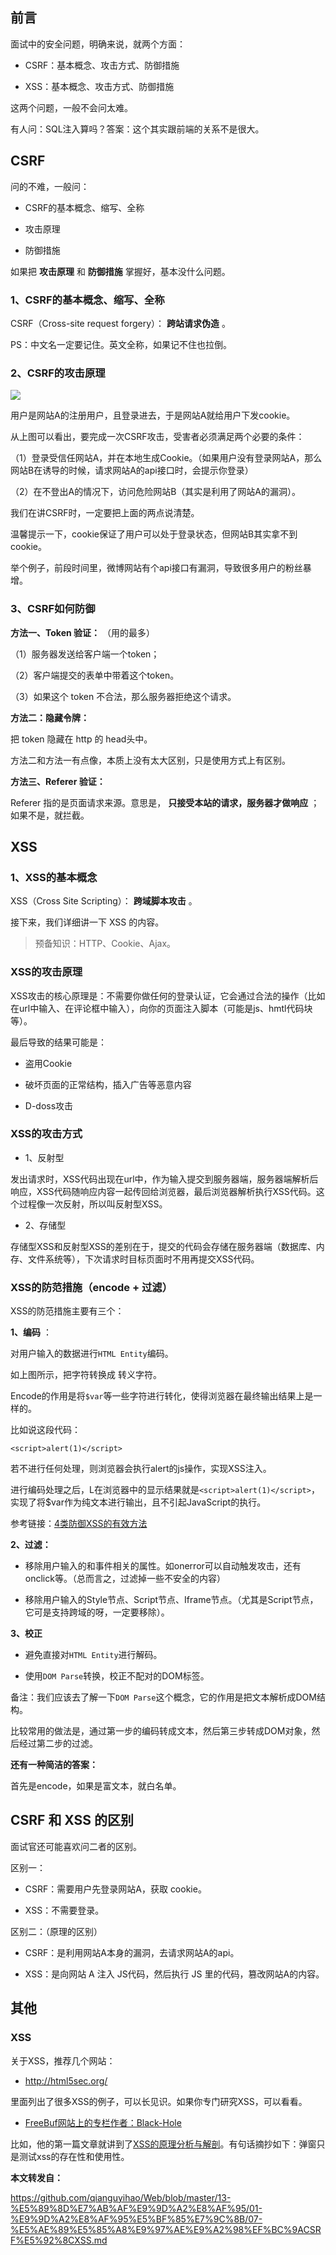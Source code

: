 
## 前言

面试中的安全问题，明确来说，就两个方面：

  * CSRF：基本概念、攻击方式、防御措施

  * XSS：基本概念、攻击方式、防御措施

这两个问题，一般不会问太难。

有人问：SQL注入算吗？答案：这个其实跟前端的关系不是很大。

## CSRF

问的不难，一般问：

  * CSRF的基本概念、缩写、全称

  * 攻击原理

  * 防御措施

如果把 **攻击原理** 和 **防御措施** 掌握好，基本没什么问题。

### 1、CSRF的基本概念、缩写、全称

CSRF（Cross-site request forgery）： **跨站请求伪造** 。

PS：中文名一定要记住。英文全称，如果记不住也拉倒。

### 2、CSRF的攻击原理

![](./images/csrf和xss共计.png)

用户是网站A的注册用户，且登录进去，于是网站A就给用户下发cookie。

从上图可以看出，要完成一次CSRF攻击，受害者必须满足两个必要的条件：

（1）登录受信任网站A，并在本地生成Cookie。（如果用户没有登录网站A，那么网站B在诱导的时候，请求网站A的api接口时，会提示你登录）

（2）在不登出A的情况下，访问危险网站B（其实是利用了网站A的漏洞）。

我们在讲CSRF时，一定要把上面的两点说清楚。

温馨提示一下，cookie保证了用户可以处于登录状态，但网站B其实拿不到 cookie。

举个例子，前段时间里，微博网站有个api接口有漏洞，导致很多用户的粉丝暴增。

### 3、CSRF如何防御

**方法一、Token 验证：** （用的最多）

（1）服务器发送给客户端一个token；

（2）客户端提交的表单中带着这个token。

（3）如果这个 token 不合法，那么服务器拒绝这个请求。

**方法二：隐藏令牌：**

把 token 隐藏在 http 的 head头中。

方法二和方法一有点像，本质上没有太大区别，只是使用方式上有区别。

**方法三、Referer 验证：**

Referer 指的是页面请求来源。意思是， **只接受本站的请求，服务器才做响应** ；如果不是，就拦截。

## XSS

### 1、XSS的基本概念

XSS（Cross Site Scripting）： **跨域脚本攻击** 。

接下来，我们详细讲一下 XSS 的内容。

> 预备知识：HTTP、Cookie、Ajax。

### XSS的攻击原理

XSS攻击的核心原理是：不需要你做任何的登录认证，它会通过合法的操作（比如在url中输入、在评论框中输入），向你的页面注入脚本（可能是js、hmtl代码块等）。

最后导致的结果可能是：

  * 盗用Cookie

  * 破坏页面的正常结构，插入广告等恶意内容

  * D-doss攻击

### XSS的攻击方式

  * 1、反射型

发出请求时，XSS代码出现在url中，作为输入提交到服务器端，服务器端解析后响应，XSS代码随响应内容一起传回给浏览器，最后浏览器解析执行XSS代码。这个过程像一次反射，所以叫反射型XSS。

  * 2、存储型

存储型XSS和反射型XSS的差别在于，提交的代码会存储在服务器端（数据库、内存、文件系统等），下次请求时目标页面时不用再提交XSS代码。

### XSS的防范措施（encode + 过滤）

XSS的防范措施主要有三个：

**1、编码** ：

对用户输入的数据进行`HTML Entity`编码。

如上图所示，把字符转换成 转义字符。

Encode的作用是将`$var`等一些字符进行转化，使得浏览器在最终输出结果上是一样的。

比如说这段代码：

    
    
    <script>alert(1)</script>
    

若不进行任何处理，则浏览器会执行alert的js操作，实现XSS注入。

进行编码处理之后，L在浏览器中的显示结果就是`<script>alert(1)</script>`，实现了将$var作为纯文本进行输出，且不引起JavaScript的执行。

参考链接：[4类防御XSS的有效方法](https://www.jianshu.com/p/599fcd03fd3b)

**2、过滤：**

  * 移除用户输入的和事件相关的属性。如onerror可以自动触发攻击，还有onclick等。（总而言之，过滤掉一些不安全的内容）

  * 移除用户输入的Style节点、Script节点、Iframe节点。（尤其是Script节点，它可是支持跨域的呀，一定要移除）。

**3、校正**

  * 避免直接对`HTML Entity`进行解码。

  * 使用`DOM Parse`转换，校正不配对的DOM标签。

备注：我们应该去了解一下`DOM Parse`这个概念，它的作用是把文本解析成DOM结构。

比较常用的做法是，通过第一步的编码转成文本，然后第三步转成DOM对象，然后经过第二步的过滤。

**还有一种简洁的答案：**

首先是encode，如果是富文本，就白名单。

## CSRF 和 XSS 的区别

面试官还可能喜欢问二者的区别。

区别一：

  * CSRF：需要用户先登录网站A，获取 cookie。

  * XSS：不需要登录。

区别二：（原理的区别）

  * CSRF：是利用网站A本身的漏洞，去请求网站A的api。

  * XSS：是向网站 A 注入 JS代码，然后执行 JS 里的代码，篡改网站A的内容。

## 其他

### XSS

关于XSS，推荐几个网站：

  * <http://html5sec.org/>

里面列出了很多XSS的例子，可以长见识。如果你专门研究XSS，可以看看。

  * [FreeBuf网站上的专栏作者：Black-Hole](http://www.freebuf.com/author/black-hole)

比如，他的第一篇文章就讲到了[XSS的原理分析与解剖](http://www.freebuf.com/articles/web/40520.html)。有句话摘抄如下：弹窗只是测试xss的存在性和使用性。

**本文转发自：**

https://github.com/qianguyihao/Web/blob/master/13-%E5%89%8D%E7%AB%AF%E9%9D%A2%E8%AF%95/01-%E9%9D%A2%E8%AF%95%E5%BF%85%E7%9C%8B/07-%E5%AE%89%E5%85%A8%E9%97%AE%E9%A2%98%EF%BC%9ACSRF%E5%92%8CXSS.md